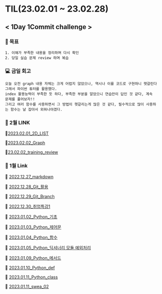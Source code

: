 # **TIL(23.02.01 ~ 23.02.28)** 
## **< 1Day 1Commit challenge >**

### **📝 목표**
    1. 이해가 부족한 내용을 정리하며 다시 확인
    2. 당일 실습 문제 review 하며 복습

### **💻 금일 회고**
    오늘 오전 graph 내용 자체는 크게 어렵지 않았으나, 역시나 이를 코드로 구현하니 헷갈린다 그래서 파이썬 튜텨를 활용했다.
    index 활용능력이 부족한 듯 하다, 부족한 부분을 알았으니 연습만이 답인 것 같다, 계속 문제를 풀어보자!!
    그리고 여러 함수를 사용하면서 그 방법이 헷갈리는게 많은 것 같다, 필수적으로 많이 사용하는 함수는 날 잡아서 외워나야겠다.

### **📗 2월 LINK**

📄[2023.02.01_2D_LIST](https://github.com/zzgh06/TIL/blob/master/2D_list.md)

📄[2023.02.02_Graph](https://github.com/zzgh06/TIL/blob/master/230202_graph.md)

📄[23.02.02_training_review](https://github.com/zzgh06/TIL/blob/master/230202_training_review.py)

### **📘 1월 Link**

📄 [2022.12.27_markdown](https://github.com/zzgh06/TIL/blob/master/markdown.md)

📄 [2022.12.28_Git_활용](https://github.com/zzgh06/TIL/blob/master/Git.md)

📄 [2022.12.29_Git_Branch](https://github.com/zzgh06/TIL/blob/master/GitBranch.md)

📄 [2022.12.30_취업특강1](https://github.com/zzgh06/TIL/blob/master/%EC%B7%A8%EC%97%85%ED%8A%B9%EA%B0%951.md)

📄 [2023.01.02_Python_기초](https://github.com/zzgh06/TIL/blob/master/python%EA%B8%B0%EC%B4%88.md)

📄 [2023.01.03_Python_제어문](https://github.com/zzgh06/TIL/blob/master/python_%EC%A0%9C%EC%96%B4%EB%AC%B8.md)

📄 [2023.01.04_Python_함수](https://github.com/zzgh06/TIL/blob/master/python_%ED%95%A8%EC%88%98.md)

📄 [2023.01.05_Python_딕셔너리 모듈 예외처리](https://github.com/zzgh06/TIL/blob/master/python_%EB%AA%A8%EB%93%88_%EC%98%88%EC%99%B8%EC%B2%98%EB%A6%AC.md)

📄 [2023.01.09_Python_메서드](https://github.com/zzgh06/TIL/blob/master/python_method.md)

📄 [2023.01.10_Python_def](https://github.com/zzgh06/TIL/blob/master/python_def.md)

📄 [2023.01.11_Python_class](https://github.com/zzgh06/TIL/blob/master/python_class.md)

📄 [2023.01.11_swea_02](https://github.com/zzgh06/TIL/blob/master/02_swea.py)